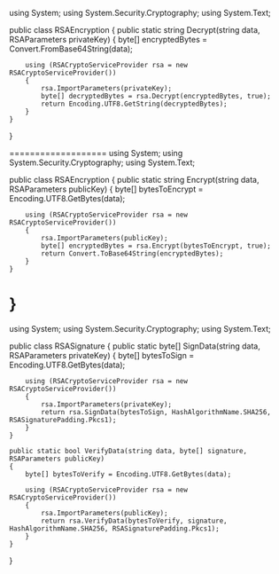 using System;
using System.Security.Cryptography;
using System.Text;

public class RSAEncryption
{
    public static string Decrypt(string data, RSAParameters privateKey)
    {
        byte[] encryptedBytes = Convert.FromBase64String(data);

        using (RSACryptoServiceProvider rsa = new RSACryptoServiceProvider())
        {
            rsa.ImportParameters(privateKey);
            byte[] decryptedBytes = rsa.Decrypt(encryptedBytes, true);
            return Encoding.UTF8.GetString(decryptedBytes);
        }
    }
}

===================
using System;
using System.Security.Cryptography;
using System.Text;

public class RSAEncryption
{
    public static string Encrypt(string data, RSAParameters publicKey)
    {
        byte[] bytesToEncrypt = Encoding.UTF8.GetBytes(data);

        using (RSACryptoServiceProvider rsa = new RSACryptoServiceProvider())
        {
            rsa.ImportParameters(publicKey);
            byte[] encryptedBytes = rsa.Encrypt(bytesToEncrypt, true);
            return Convert.ToBase64String(encryptedBytes);
        }
    }
}
======================
using System;
using System.Security.Cryptography;
using System.Text;

public class RSASignature
{
    public static byte[] SignData(string data, RSAParameters privateKey)
    {
        byte[] bytesToSign = Encoding.UTF8.GetBytes(data);

        using (RSACryptoServiceProvider rsa = new RSACryptoServiceProvider())
        {
            rsa.ImportParameters(privateKey);
            return rsa.SignData(bytesToSign, HashAlgorithmName.SHA256, RSASignaturePadding.Pkcs1);
        }
    }

    public static bool VerifyData(string data, byte[] signature, RSAParameters publicKey)
    {
        byte[] bytesToVerify = Encoding.UTF8.GetBytes(data);

        using (RSACryptoServiceProvider rsa = new RSACryptoServiceProvider())
        {
            rsa.ImportParameters(publicKey);
            return rsa.VerifyData(bytesToVerify, signature, HashAlgorithmName.SHA256, RSASignaturePadding.Pkcs1);
        }
    }
}

